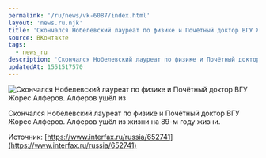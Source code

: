 ```yaml
---
permalink: '/ru/news/vk-6087/index.html'
layout: 'news.ru.njk'
title: 'Скончался Нобелевский лауреат по физике и Почётный доктор ВГУ Жорес Алферов.'
source: ВКонтакте
tags:
  - news_ru
description: 'Скончался Нобелевский лауреат по физике и Почётный доктор ВГУ Жорес Алферов.'
updatedAt: 1551517570
---
```

![Скончался Нобелевский лауреат по физике и Почётный доктор ВГУ Жорес Алферов. Алферов ушёл из](https://sun9-53.userapi.com/impf/1DNzleMkuxFOPhY4hkJvvGENmYEUEdDFNS6-Jw/ATJS5n4cwrI.jpg?size=700x467&quality=96&proxy=1&sign=6877e69f29d747a74d7a85f9c45c01fa&c_uniq_tag=TepuI2PUaZrWRvKutV_Tlfor464Oib1UjdkPGUKfMv4&type=album)

Скончался Нобелевский лауреат по физике и Почётный доктор ВГУ Жорес Алферов. Алферов ушёл из жизни на 89-м году жизни.

Источник: [https://www.interfax.ru/russia/652741](https://www.interfax.ru/russia/652741)
